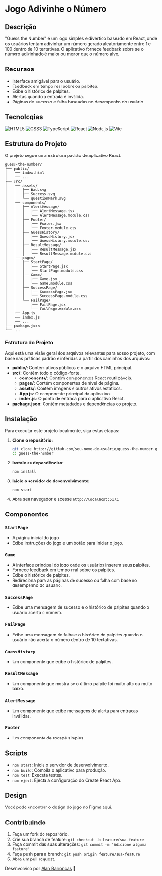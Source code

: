 # Jogo Adivinhe o Número

## Descrição
"Guess the Number" é um jogo simples e divertido baseado em React, onde os usuários tentam adivinhar um número gerado aleatoriamente entre 1 e 100 dentro de 10 tentativas. O aplicativo fornece feedback sobre se o número adivinhado é maior ou menor que o número alvo.

## Recursos
- Interface amigável para o usuário.
- Feedback em tempo real sobre os palpites.
- Exibe o histórico de palpites.
- Alertas quando a entrada é inválida.
- Páginas de sucesso e falha baseadas no desempenho do usuário.

## Tecnologias

<p>
  <img src="https://img.shields.io/badge/HTML5-E34F26?style=for-the-badge&logo=html5&logoColor=white" alt="HTML5"/>
  <img src="https://img.shields.io/badge/CSS3-1572B6?style=for-the-badge&logo=css3&logoColor=white" alt="CSS3"/>
  <img src="https://img.shields.io/badge/TypeScript-3178C6?style=for-the-badge&logo=typescript&logoColor=white" alt="TypeScript"/>
  <img src="https://img.shields.io/badge/React-61DAFB?style=for-the-badge&logo=react&logoColor=white" alt="React"/>
  <img src="https://img.shields.io/badge/Node.js-339933?style=for-the-badge&logo=node.js&logoColor=white" alt="Node.js"/>
  <img src="https://img.shields.io/badge/Vite-646CFF?style=for-the-badge&logo=vite&logoColor=white" alt="Vite"/>
</p>



## Estrutura do Projeto
O projeto segue uma estrutura padrão de aplicativo React:

```
guess-the-number/
├── public/
│   ├── index.html
│   └── ...
├── src/
│   ├── assets/
│   │   ├── Bad.svg
│   │   ├── Success.svg
│   │   └── questionMark.svg
│   ├── components/
│   │   ├── AlertMessage/
│   │   │   ├── AlertMessage.jsx
│   │   │   └── AlertMessage.module.css
│   │   ├── Footer/
│   │   │   ├── Footer.jsx
│   │   │   └── Footer.module.css
│   │   ├── GuessHistory/
│   │   │   ├── GuessHistory.jsx
│   │   │   └── GuessHistory.module.css
│   │   ├── ResultMessage/
│   │   │   ├── ResultMessage.jsx
│   │   │   └── ResultMessage.module.css
│   ├── pages/
│   │   ├── StartPage/
│   │   │   ├── StartPage.jsx
│   │   │   └── StartPage.module.css
│   │   ├── Game/
│   │   │   ├── Game.jsx
│   │   │   └── Game.module.css
│   │   ├── SuccessPage/
│   │   │   ├── SuccessPage.jsx
│   │   │   └── SuccessPage.module.css
│   │   └── FailPage/
│   │       ├── FailPage.jsx
│   │       └── FailPage.module.css
│   ├── App.js
│   ├── index.js
│   └── ...
├── package.json
└── ...
```

### Estrutura do Projeto

Aqui está uma visão geral dos arquivos relevantes para nosso projeto, com base nas práticas padrão e inferidas a partir dos caminhos dos arquivos:

- **public/**: Contém ativos públicos e o arquivo HTML principal.
- **src/**: Contém todo o código-fonte.
  - **components/**: Contém componentes React reutilizáveis.
  - **pages/**: Contém componentes de nível de página.
  - **assets/**: Contém imagens e outros ativos estáticos.
  - **App.js**: O componente principal do aplicativo.
  - **index.js**: O ponto de entrada para o aplicativo React.
- **package.json**: Contém metadados e dependências do projeto.


## Instalação

Para executar este projeto localmente, siga estas etapas:

1. **Clone o repositório:**
   ```sh
   git clone https://github.com/seu-nome-de-usuário/guess-the-number.git
   cd guess-the-number
   ```

2. **Instale as dependências:**
   ```sh
   npm install
   ```

3. **Inicie o servidor de desenvolvimento:**
   ```sh
   npm start
   ```

4. Abra seu navegador e acesse `http://localhost:5173`.

   

## Componentes

### `StartPage`
- A página inicial do jogo.
- Exibe instruções do jogo e um botão para iniciar o jogo.

### `Game`
- A interface principal do jogo onde os usuários inserem seus palpites.
- Fornece feedback em tempo real sobre os palpites.
- Exibe o histórico de palpites.
- Redireciona para as páginas de sucesso ou falha com base no desempenho do usuário.

### `SuccessPage`
- Exibe uma mensagem de sucesso e o histórico de palpites quando o usuário acerta o número.

### `FailPage`
- Exibe uma mensagem de falha e o histórico de palpites quando o usuário não acerta o número dentro de 10 tentativas.

### `GuessHistory`
- Um componente que exibe o histórico de palpites.

### `ResultMessage`
- Um componente que mostra se o último palpite foi muito alto ou muito baixo.

### `AlertMessage`
- Um componente que exibe mensagens de alerta para entradas inválidas.

### `Footer`
- Um componente de rodapé simples.

## Scripts

- `npm start`: Inicia o servidor de desenvolvimento.
- `npm build`: Compila o aplicativo para produção.
- `npm test`: Executa testes.
- `npm eject`: Ejecta a configuração do Create React App.


## Design

Você pode encontrar o design do jogo no Figma [aqui](https://www.figma.com/design/OAvs5QHH2ASMmK4bgYy8b3/Jogo-Advinha-n%C3%BAmeros---React?node-id=10-2&t=6QAiGF9lRYD3APGn-1).


## Contribuindo

1. Faça um fork do repositório.
2. Crie sua branch de feature: `git checkout -b feature/sua-feature`
3. Faça commit das suas alterações: `git commit -m 'Adicione alguma feature'`
4. Faça push para a branch: `git push origin feature/sua-feature`
5. Abra um pull request.



Desenvolvido por [Alan Barroncas](https://linkedin.com/in/alan-barroncas) 🚀
